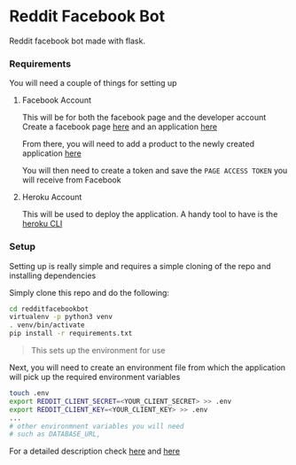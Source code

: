 # Reddit Facebook Bot

Reddit facebook bot made with flask.

### Requirements

You will need a couple of things for setting up

1. Facebook Account
    
   This will be for both the facebook page and the developer account
    Create a facebook page [here](https://www.facebook.com/pages/create) and an application [here](https://developers.facebook.com/apps/)
    
    From there, you will need to add a product to the newly created application [here](https://developers.facebook.com/apps/)
    
    You will then need to create a token and save the `PAGE ACCESS TOKEN` you will receive from Facebook

2. Heroku Account
    
   This will be used to deploy the application. A handy tool to have is the [heroku CLI](https://devcenter.heroku.com/articles/heroku-cli) 

### Setup

Setting up is really simple and requires a simple cloning of the repo and installing dependencies

Simply clone this repo and do the following:

```bash
cd redditfacebookbot
virtualenv -p python3 venv
. venv/bin/activate
pip install -r requirements.txt
```
> This sets up the environment for use

Next, you will need to create an environment file from which the application will pick up the required environment variables

```bash
touch .env
export REDDIT_CLIENT_SECRET=<YOUR_CLIENT_SECRET> >> .env
export REDDIT_CLIENT_KEY=<YOUR_CLIENT_KEY> >> .env
...
# other environmnent variables you will need
# such as DATABASE_URL,
```

For a detailed description check 
[here](https://pythontips.com/2017/04/13/making-a-reddit-facebook-messenger-bot/?utm_source=mybridge&utm_medium=blog&utm_campaign=read_more) and [here](https://tsaprailis.com/2016/06/02/How-to-build-and-deploy-a-Facebook-Messenger-bot-with-Python-and-Flask-a-tutorial/)

